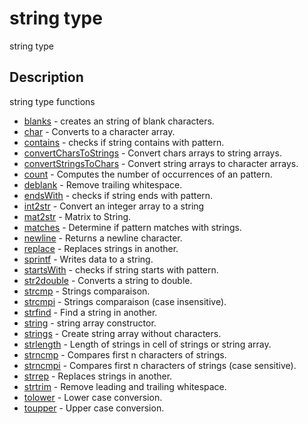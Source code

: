 

# string type

string type

## Description
string type functions


* [blanks](blanks.md) - creates an string of blank characters.
* [char](char.md) - Converts to a character array.
* [contains](contains.md) - checks if string contains with pattern.
* [convertCharsToStrings](convertCharsToStrings.md) - Convert chars arrays to string arrays.
* [convertStringsToChars](convertStringsToChars.md) - Convert string arrays to character arrays.
* [count](count.md) - Computes the number of occurrences of an pattern.
* [deblank](deblank.md) - Remove trailing whitespace.
* [endsWith](endsWith.md) - checks if string ends with pattern.
* [int2str](int2str.md) - Convert an integer array to a string
* [mat2str](mat2str.md) - Matrix to String.
* [matches](matches.md) - Determine if pattern matches with strings.
* [newline](newline.md) - Returns a newline character.
* [replace](replace.md) - Replaces strings in another.
* [sprintf](sprintf.md) - Writes data to a string.
* [startsWith](startsWith.md) - checks if string starts with pattern.
* [str2double](str2double.md) - Converts a string to double.
* [strcmp](strcmp.md) - Strings comparaison.
* [strcmpi](strcmpi.md) - Strings comparaison (case insensitive).
* [strfind](strfind.md) - Find a string in another.
* [string](string.md) - string array constructor.
* [strings](strings.md) - Create string array without characters.
* [strlength](strlength.md) - Length of strings in cell of strings or string array.
* [strncmp](strncmp.md) - Compares first n characters of strings.
* [strncmpi](strncmpi.md) - Compares first n characters of strings (case sensitive).
* [strrep](strrep.md) - Replaces strings in another.
* [strtrim](strtrim.md) - Remove leading and trailing whitespace.
* [tolower](tolower.md) - Lower case conversion.
* [toupper](toupper.md) - Upper case conversion.



